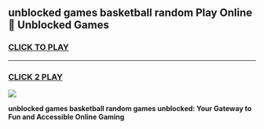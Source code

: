 
## unblocked games basketball random Play Online 👋 Unblocked Games
<h3>
<a href="https://premium.freeplayer.one?title=unblocked_games_basketball_random&ref=19F">CLICK TO PLAY</a></h3>
<hr>

<h3>
<a href="https://premium.freeplayer.one?title=unblocked_games_basketball_random&ref=19F">CLICK 2 PLAY</a>
  
</h3>

<a href="https://premium.freeplayer.one?title=unblocked_games_basketball_random&ref=19F"><img src="https://clearcache.store/games.png"></a>


**unblocked games basketball random games unblocked: Your Gateway to Fun and Accessible Online Gaming**

